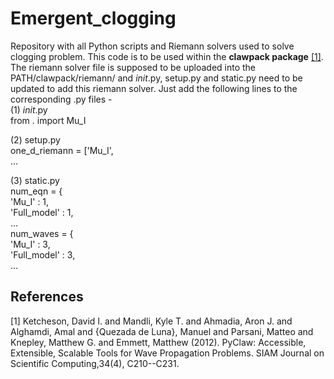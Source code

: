 # Emergent_clogging
Repository with all Python scripts and Riemann solvers used to solve clogging problem. This code is to be used within the **clawpack package** [[1]](#1).
The riemann solver file is supposed to be uploaded into the PATH/clawpack/riemann/ and _init_.py, setup.py and static.py need to be updated to add this riemann solver. Just add the following lines to the corresponding .py files - <br>
(1) _init_.py <br>
from . import Mu_I <br>

(2) setup.py <br> 
one_d_riemann = ['Mu_I',<br>
                  ...<br>
                  
(3) static.py <br>
num_eqn = { <br>
        'Mu_I' : 1, <br>
        'Full_model' : 1, <br>
        ... <br>
num_waves = { <br>
        'Mu_I' : 3,<br>
        'Full_model' : 3,<br>
        ...<br>

## References
<a id="1">[1]</a> 
Ketcheson, David I. and Mandli, Kyle T. and Ahmadia, Aron J. and Alghamdi, Amal and {Quezada de Luna}, Manuel and Parsani, Matteo and Knepley, Matthew G. and Emmett, Matthew (2012). 
PyClaw: Accessible, Extensible, Scalable Tools for Wave Propagation Problems. 
SIAM Journal on Scientific Computing,34(4), C210--C231.
